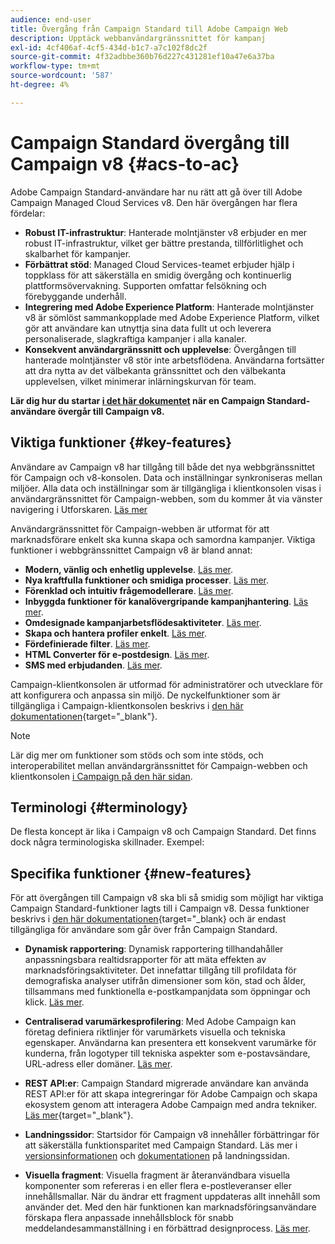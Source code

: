 ```yaml
---
audience: end-user
title: Övergång från Campaign Standard till Adobe Campaign Web
description: Upptäck webbanvändargränssnittet för kampanj
exl-id: 4cf406af-4cf5-434d-b1c7-a7c102f8dc2f
source-git-commit: 4f32adbbe360b76d227c431281ef10a47e6a37ba
workflow-type: tm+mt
source-wordcount: '587'
ht-degree: 4%

---
```


# Campaign Standard övergång till Campaign v8 {#acs-to-ac}

Adobe Campaign Standard-användare har nu rätt att gå över till Adobe Campaign Managed Cloud Services v8. Den här övergången har flera fördelar:

* **Robust IT-infrastruktur**: Hanterade molntjänster v8 erbjuder en mer robust IT-infrastruktur, vilket ger bättre prestanda, tillförlitlighet och skalbarhet för kampanjer.
* **Förbättrat stöd**: Managed Cloud Services-teamet erbjuder hjälp i toppklass för att säkerställa en smidig övergång och kontinuerlig plattformsövervakning. Supporten omfattar felsökning och förebyggande underhåll.
* **Integrering med Adobe Experience Platform**: Hanterade molntjänster v8 är sömlöst sammankopplade med Adobe Experience Platform, vilket gör att användare kan utnyttja sina data fullt ut och leverera personaliserade, slagkraftiga kampanjer i alla kanaler.
* **Konsekvent användargränssnitt och upplevelse**: Övergången till hanterade molntjänster v8 stör inte arbetsflödena. Användarna fortsätter att dra nytta av det välbekanta gränssnittet och den välbekanta upplevelsen, vilket minimerar inlärningskurvan för team.

**Lär dig hur du startar [i det här dokumentet](../../adoption/home.md) när en Campaign Standard-användare övergår till Campaign v8.**

<!--
As a Campaign Standard user, we now offer you a way to migrate to Adobe Campaign v8. You will benefit from both the new Campaign Web interface and the v8 console.
-->

## Viktiga funktioner {#key-features}

Användare av Campaign v8 har tillgång till både det nya webbgränssnittet för Campaign och v8-konsolen. Data och inställningar synkroniseras mellan miljöer. Alla data och inställningar som är tillgängliga i klientkonsolen visas i användargränssnittet för Campaign-webben, som du kommer åt via vänster navigering i Utforskaren. [Läs mer](../get-started/user-interface.md#user-interface-explorer)

Användargränssnittet för Campaign-webben är utformat för att marknadsförare enkelt ska kunna skapa och samordna kampanjer. Viktiga funktioner i webbgränssnittet Campaign v8 är bland annat:

* **Modern, vänlig och enhetlig upplevelse**. [Läs mer](../get-started/connect-to-campaign.md).
* **Nya kraftfulla funktioner och smidiga processer**. [Läs mer](../get-started/user-interface.md).
* **Förenklad och intuitiv frågemodellerare**. [Läs mer](../query/query-modeler-overview.md).
* **Inbyggda funktioner för kanalövergripande kampanjhantering**. [Läs mer](../msg/gs-messages.md).
* **Omdesignade kampanjarbetsflödesaktiviteter**. [Läs mer](../workflows/gs-workflows.md).
* **Skapa och hantera profiler enkelt**. [Läs mer](../audience/about-recipients.md).
* **Fördefinierade filter**. [Läs mer](../get-started/predefined-filters.md).
* **HTML Converter för e-postdesign**. [Läs mer](../email/existing-content.md).
* **SMS med erbjudanden**. [Läs mer](../msg/offers.md).

Campaign-klientkonsolen är utformad för administratörer och utvecklare för att konfigurera och anpassa sin miljö. De nyckelfunktioner som är tillgängliga i Campaign-klientkonsolen beskrivs i [den här dokumentationen](https://experienceleague.adobe.com/en/docs/campaign/campaign-v8/new/whats-new){target="_blank"}.

>[!NOTE]
>
>Lär dig mer om funktioner som stöds och som inte stöds, och interoperabilitet mellan användargränssnittet för Campaign-webben och klientkonsolen [i Campaign på den här sidan](../get-started/capability-matrix.md).

## Terminologi {#terminology}

De flesta koncept är lika i Campaign v8 och Campaign Standard. Det finns dock några terminologiska skillnader. Exempel:

<!--
* Profiles are **Recipients** in the console. [Learn more](../audience/gs-audiences-recipients.md).
* Test profiles are **Seed addresses**. [Learn more](../preview-test/test-deliveries.md).
* The delivery preparation is the **Delivery analysis**. [Learn more](../monitor/prepare-send.md).
* Audiences are **Lists**. [Learn more](../audience/gs-audiences-recipients.md).
-->

<!--
* Custom resources are **Schemas**
* Messages are referred to as **Deliveries**
* Roles are configured with **Named Rights**
* Security Groups are **Operator Groups**
* Organizational units are managed through **Folder Permissions**
* Product users are **Operators** in the client console
* Delivery preparation is the **Delivery analysis** in the client console
-->

## Specifika funktioner {#new-features}

För att övergången till Campaign v8 ska bli så smidig som möjligt har viktiga Campaign Standard-funktioner lagts till i Campaign v8. Dessa funktioner beskrivs i [den här dokumentationen](https://experienceleague.adobe.com/docs/experience-cloud/campaign/campaign-standard-migration-home.html){target=&quot;_blank} och är endast tillgängliga för användare som går över från Campaign Standard.

* **Dynamisk rapportering**: Dynamisk rapportering tillhandahåller anpassningsbara realtidsrapporter för att mäta effekten av marknadsföringsaktiviteter. Det innefattar tillgång till profildata för demografiska analyser utifrån dimensioner som kön, stad och ålder, tillsammans med funktionella e-postkampanjdata som öppningar och klick. [Läs mer](../reporting/dynamic-reporting/get-started-reporting.md).

* **Centraliserad varumärkesprofilering**: Med Adobe Campaign kan företag definiera riktlinjer för varumärkets visuella och tekniska egenskaper. Användarna kan presentera ett konsekvent varumärke för kunderna, från logotyper till tekniska aspekter som e-postavsändare, URL-adress eller domäner. [Läs mer](../administration/branding/branding-gs.md).

* **REST API:er**: Campaign Standard migrerade användare kan använda REST API:er för att skapa integreringar för Adobe Campaign och skapa ekosystem genom att interagera Adobe Campaign med andra tekniker. [Läs mer](https://experienceleague.adobe.com/docs/campaign/campaign-v8/developer/apis/get-started-apis.html){target="_blank"}.

* **Landningssidor**: Startsidor för Campaign v8 innehåller förbättringar för att säkerställa funktionsparitet med Campaign Standard. Läs mer i [versionsinformationen](../rn/release-notes.md#new-24-4) och [dokumentationen](../landing-pages/get-started-lp.md) på landningssidan.

* **Visuella fragment**: Visuella fragment är återanvändbara visuella komponenter som refereras i en eller flera e-postleveranser eller innehållsmallar. När du ändrar ett fragment uppdateras allt innehåll som använder det. Med den här funktionen kan marknadsföringsanvändare förskapa flera anpassade innehållsblock för snabb meddelandesammanställning i en förbättrad designprocess. [Läs mer](../content/use-visual-fragments.md).

<!--
* Delivery Alerting: In addition to viewing notifications directly in Campaign, Adobe Campaign also provides an email alerting system to trigger email alerts to users or external stakeholders of important system activities. Create, manage, and receive customizable alerts and dashboards to keep track of delivery successes or failures. Adobe Campaign Delivery Alerting boosts efficiency by keeping all involved Adobe Campaign users in a company automatically informed about the delivery execution status, via email and dashboard. 

* Landing Pages: Landing pages are web forms that can be used to capture information on your audiences, offer subscriptions to a service, display data and grow your database. Landing pages can also be used for acquiring or updating existing profiles, and to set up a double opt-in mechanism, allowing you to protect the platform from wrong or invalid email addresses, or spambots. [Learn more](../landing-pages/get-started-lp.md)
-->